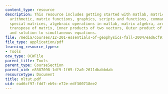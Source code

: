 ```yaml
---
content_type: resource
description: This resource includes getting started with matlab, matrices, matrix
  arithmetic, matrix functions, graphics, scripts and functions, command reference,
  special matrices, algebraic operations in matlab, matrix algebra, array products,
  transpose of matrix, inner products of two vectors, Outer product of two vectors
  and solution to simultaneous equations.
file: /media/courses/12-201-essentials-of-geophysics-fall-2004/ead6cf97fdd7eb9ce72eedf300718ee2_mltut.pdf
file_type: application/pdf
learning_resource_types:
- Tools
ocw_type: OCWFile
parent_title: Tools
parent_type: CourseSection
parent_uid: e8387098-1df9-1f65-f2a0-2611dbabbdab
resourcetype: Document
title: mltut.pdf
uid: ead6cf97-fdd7-eb9c-e72e-edf300718ee2
---
```

